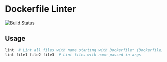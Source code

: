 # Dockerfile Linter

[![Build Status](https://ci.isaev.tech/api/badges/IsaevTech/hadolint/status.svg)](https://ci.isaev.tech/IsaevTech/hadolint)

## Usage

```bash
lint  # Lint all files with name starting with Dockerfile* (Dockerfile, Dockerfileblablabla)
lint file1 file2 file3  # Lint files with name passed in args
```
